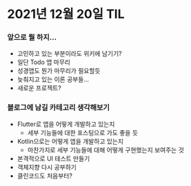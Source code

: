 # 2021년 12월 20일 TIL

### 앞으로 뭘 하지...
- 고민하고 있는 부분이라도 위키에 남기기?
- 일단 Todo 앱 마무리
- 성경앱도 뭔가 마무리가 필요할듯
- 늦춰지고 있는 이론 공부들...
- 새로운 프로젝트?

### 블로그에 남길 카테고리 생각해보기
- Flutter로 앱을 어떻게 개발하고 있는지
  - 세부 기능들에 대한 포스팅으로 가도 좋을 듯
- Kotlin으로는 어떻게 앱을 개발하고 있는지
  - 마찬가지로 세부 기능들에 대해 어떻게 구현했는지 보여주는 것
- 본격적으로 UI 테스트 만들기
- 객체지향 다시 공부하기
- 클린코드도 처음부터?